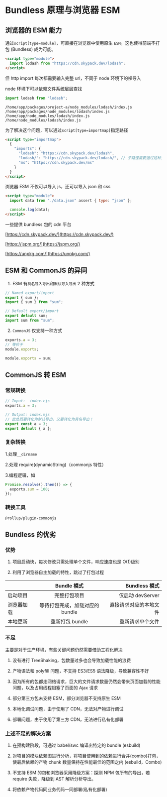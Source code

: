 # Bundless 原理与浏览器 ESM

## 浏览器的 ESM 能力

通过`script[type=module]`，可直接在浏览器中使用原生 `ESM`。这也使得前端不打包 (Bundless) 成为可能。

```html
<script type="module">
  import lodash from "https://cdn.skypack.dev/lodash";
</script>
```

但 http import 每次都需要输入完整 url，不同于 node 环境下的裸导入

node 环境下可以依赖文件系统层层查找

```js
import lodash from "lodash";
```

```shell
/home/app/packages/project-a/node_modules/lodash/index.js
/home/app/packages/node_modules/lodash/index.js
/home/app/node_modules/lodash/index.js
/home/node_modules/lodash/index.js
```

为了解决这个问题，可以通过`script[type=importmap]`指定路径

```html
<script type="importmap">
  {
    "imports": {
      "lodash": "https://cdn.skypack.dev/lodash",
      "lodash/": "https://cdn.skypack.dev/lodash/", // 子路径需要通过这种方式
      "ms": "https://cdn.skypack.dev/ms"
    }
  }
</script>
```

浏览器 ESM 不仅可以导入 js，还可以导入 json 和 css

```html
<script type="module">
  import data from "./data.json" assert { type: "json" };

  console.log(data);
</script>
```

一些提供 bundless 包的 cdn 平台

[https://cdn.skypack.dev/](https://cdn.skypack.dev/)

[https://jspm.org/](https://jspm.org/)

[https://unpkg.com/](https://unpkg.com/)

## ESM 和 CommonJS 的异同

1. ESM 有`具名导入导出`和`默认导入导出` 2 种方式

```js
// Named export/import
export { sum };
import { sum } from "sum";

// Default export/import
export default sum;
import sum from "sum";
```

2. `CommonJS` 仅支持一种方式

```js
exports.a = 3;
// 等价于
module.exports;

module.exports = sum;
```

## CommonJS 转 ESM

### 常规转换

```js
// Input:  index.cjs
exports.a = 3;

// Output: index.mjs
// 此处既要转化为默认导出，又要转化为具名导出！
export const a = 3;
export default { a };
```

### 复杂转换

1.处理`__dirname`

2.处理 require(dynamicString)（commonjs 特性）

3.编程逻辑，如

```js
Promise.resolve().then(() => {
  exports.sum = 100;
});
```

### 转换工具

`@rollup/plugin-commonjs`

## Bundless 的优劣

### 优势

1. 项目启动快，每次修改只需处理单个文件，响应速度也是 O(1)级别

2. 利用了浏览器自主加载的特性，跳过了打包过程

|            |           Bundle 模式           |          Bundless 模式 |
| ---------- | :-----------------------------: | ---------------------: |
| 启动项目   |          完整打包项目           |       仅启动 devServer |
| 浏览器加载 | 等待打包完成，加载对应的 bundle | 直接请求对应的本地文件 |
| 本地更新   |         重新打包 bundle         |       重新请求单个文件 |

### 不足

主要是对于生产环境，有些关键问题仍然需要借助工程化解决

1. 没有进行 TreeShaking，包数量过多也会导致加载性能的浪费

2. 产物语法和 polyfill 问题，不支持 ES3/ES5 语法降级，导致兼容性不好

3. 因为所有的包都走网络请求，巨大的文件请求数量仍然会带来页面加载的性能问题，以及占用线程阻塞了页面的 Ajax 请求

4. 部分第三方包未支持 ESM，部分浏览器不支持原生 ESM

5. 本地化调试问题，由于使用了 CDN，无法对产物进行调试

6. 部署问题，由于使用了第三方 CDN，无法进行私有化部署

### 上述不足的解决方案

1. 在预构建阶段，可通过 babel/swc 编译出特定的 bundle (esbuild)

2. 对项目的模块依赖图进行分析，将项目使用到的依赖进行合并(combo)打包，使最后依赖的产物 chunk 数量保持在性能最佳的范围之内 (esbuild，Combo)

3. 不支持 ESM 的包和浏览器采用降级方案：探测 NPM 包所有的导出，若 require 失败，降级到 AST 解析分析导出。

4. 将依赖产物代码同业务代码一同部署(私有化部署)
